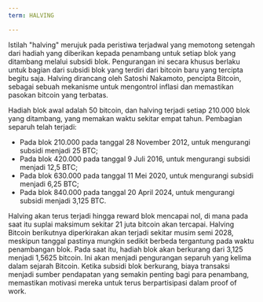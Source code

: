 ```yaml
---
term: HALVING

---
```

Istilah "halving" merujuk pada peristiwa terjadwal yang memotong setengah dari hadiah yang diberikan kepada penambang untuk setiap blok yang ditambang melalui subsidi blok. Pengurangan ini secara khusus berlaku untuk bagian dari subsidi blok yang terdiri dari bitcoin baru yang tercipta begitu saja. Halving dirancang oleh Satoshi Nakamoto, pencipta Bitcoin, sebagai sebuah mekanisme untuk mengontrol inflasi dan memastikan pasokan bitcoin yang terbatas.

Hadiah blok awal adalah 50 bitcoin, dan halving terjadi setiap 210.000 blok yang ditambang, yang memakan waktu sekitar empat tahun. Pembagian separuh telah terjadi:


- Pada blok 210.000 pada tanggal 28 November 2012, untuk mengurangi subsidi menjadi 25 BTC;
- Pada blok 420.000 pada tanggal 9 Juli 2016, untuk mengurangi subsidi menjadi 12,5 BTC;
- Pada blok 630.000 pada tanggal 11 Mei 2020, untuk mengurangi subsidi menjadi 6,25 BTC;
- Pada blok 840.000 pada tanggal 20 April 2024, untuk mengurangi subsidi menjadi 3,125 BTC.

Halving akan terus terjadi hingga reward blok mencapai nol, di mana pada saat itu suplai maksimum sekitar 21 juta bitcoin akan tercapai. Halving Bitcoin berikutnya diperkirakan akan terjadi sekitar musim semi 2028, meskipun tanggal pastinya mungkin sedikit berbeda tergantung pada waktu penambangan blok. Pada saat itu, hadiah blok akan berkurang dari 3,125 menjadi 1,5625 bitcoin. Ini akan menjadi pengurangan separuh yang kelima dalam sejarah Bitcoin. Ketika subsidi blok berkurang, biaya transaksi menjadi sumber pendapatan yang semakin penting bagi para penambang, memastikan motivasi mereka untuk terus berpartisipasi dalam proof of work.